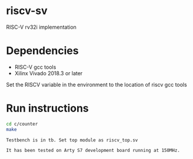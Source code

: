 # riscv-sv
RISC-V rv32i implementation 

# Dependencies
- RISC-V gcc tools
- Xilinx Vivado 2018.3 or later

Set the RISCV variable in the environment to the location of riscv gcc tools

# Run instructions
```bash
cd c/counter
make

Testbench is in tb. Set top module as riscv_top.sv

It has been tested on Arty S7 development board running at 150MHz.
```